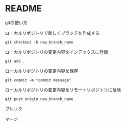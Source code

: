 # README
gitの使い方

ローカルリポジトリで新しくブランチを作成する

```
git checkout -b new_branch_name
```

ローカルリポジトリの変更内容をインデックスに登録

```
git add .
```

ローカルリポジトリの変更内容を保存

```
git commit -m "commit message"
```

ローカルリポジトリの変更内容をリモートリポジトリに反映

```
git push origin new_branch_name
```

プルリク

マージ

